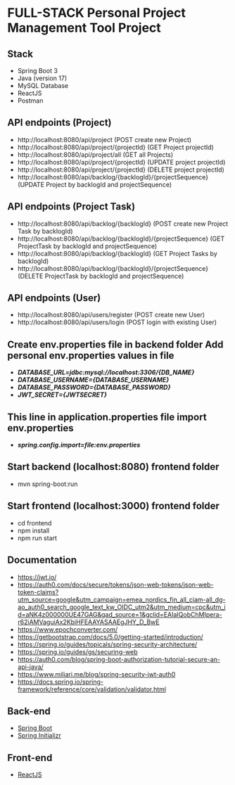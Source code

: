 # FULL-STACK Personal Project Management Tool Project

## Stack

- Spring Boot 3
- Java (version 17)
- MySQL Database
- ReactJS
- Postman

## API endpoints (Project)

- http://localhost:8080/api/project (POST create new Project)
- http://localhost:8080/api/project/{projectId} (GET Project projectId)
- http://localhost:8080/api/project/all (GET all Projects)
- http://localhost:8080/api/project/{projectId} (UPDATE project projectId)
- http://localhost:8080/api/project/{projectId} (DELETE project projectId)
- http://localhost:8080/api/backlog/{backlogId}/{projectSequence} (UPDATE Project by backlogId and projectSequence)

## API endpoints (Project Task)

- http://localhost:8080/api/backlog/{backlogId} (POST create new Project Task by backlogId)
- http://localhost:8080/api/backlog/{backlogId}/{projectSequence} (GET ProjectTask by backlogId and projectSequence)
- http://localhost:8080/api/backlog/{backlogId} (GET Project Tasks by backlogId)
- http://localhost:8080/api/backlog/{backlogId}/{projectSequence} (DELETE ProjectTask by backlogId and projectSequence)

## API endpoints (User)

- http://localhost:8080/api/users/register (POST create new User)
- http://localhost:8080/api/users/login (POST login with existing User)

## **Create env.properties file in backend folder Add personal env.properties values in file**

- **_DATABASE_URL=jdbc:mysql://localhost:3306/{DB_NAME}_**
- **_DATABASE_USERNAME={DATABASE_USERNAME}_**
- **_DATABASE_PASSWORD={DATABASE_PASSWORD}_**
- **_JWT_SECRET={JWTSECRET}_**

## **This line in application.properties file import env.properties**

- **_spring.config.import=file:env.properties_**

## Start backend (localhost:8080) frontend folder

- mvn spring-boot:run

## Start frontend (localhost:3000) frontend folder

- cd frontend
- npm install
- npm run start

## Documentation

- https://jwt.io/
- https://auth0.com/docs/secure/tokens/json-web-tokens/json-web-token-claims?utm_source=google&utm_campaign=emea_nordics_fin_all_ciam-all_dg-ao_auth0_search_google_text_kw_OIDC_utm2&utm_medium=cpc&utm_id=aNK4z000000UE47GAG&gad_source=1&gclid=EAIaIQobChMIpera-r62iAMVaguiAx2KbiHFEAAYASAAEgJHY_D_BwE
- https://www.epochconverter.com/
- https://getbootstrap.com/docs/5.0/getting-started/introduction/
- https://spring.io/guides/topicals/spring-security-architecture/
- https://spring.io/guides/gs/securing-web
- https://auth0.com/blog/spring-boot-authorization-tutorial-secure-an-api-java/
- https://www.miliari.me/blog/spring-security-jwt-auth0
- https://docs.spring.io/spring-framework/reference/core/validation/validator.html

## Back-end

- [Spring Boot](https://spring.io/projects/spring-boot)
- [Spring Initializr](https://start.spring.io/)

## Front-end

- [ReactJS](https://react.dev/)
